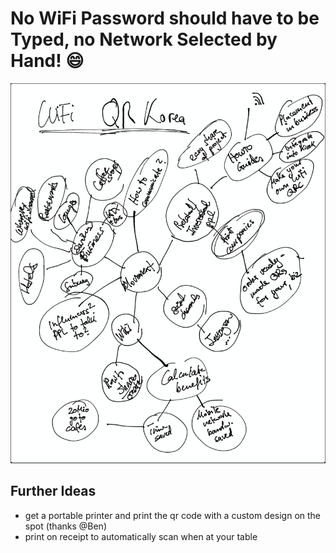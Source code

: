 # No WiFi Password should have to be Typed, no Network Selected by Hand! 😄

![WiFi QRCode Korea Mindmapping / Brainstorming](/images/WifiQRCodeKoreaCoffeeShopBrainstorming.png)

## Further Ideas
* get a portable printer and print the qr code with a custom design on the spot (thanks @Ben)
* print on receipt to automatically scan when at your table
